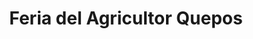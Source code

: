 ---
title: "Feria del Agricultor Quepos"
url: /quepos/feria-del-agricultor-quepos/
shop: Supermarkt
---